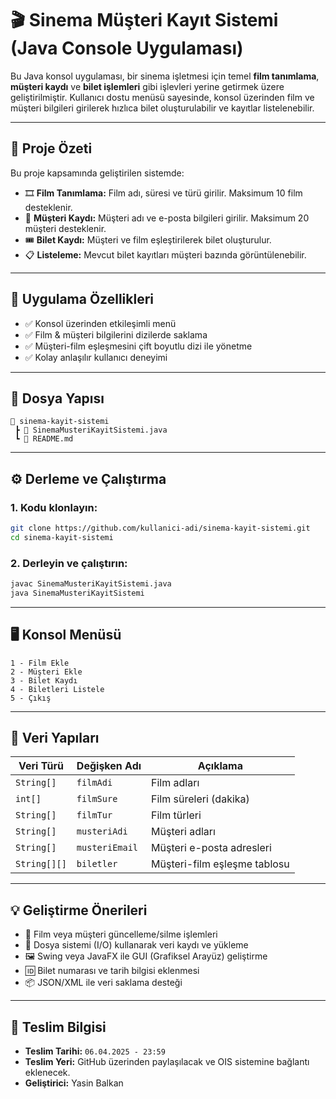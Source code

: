 # 🎬 Sinema Müşteri Kayıt Sistemi (Java Console Uygulaması)

Bu Java konsol uygulaması, bir sinema işletmesi için temel **film tanımlama**, **müşteri kaydı** ve **bilet işlemleri** gibi işlevleri yerine getirmek üzere geliştirilmiştir. Kullanıcı dostu menüsü sayesinde, konsol üzerinden film ve müşteri bilgileri girilerek hızlıca bilet oluşturulabilir ve kayıtlar listelenebilir.

---

## 📌 Proje Özeti

Bu proje kapsamında geliştirilen sistemde:

- 🎞️ **Film Tanımlama:** Film adı, süresi ve türü girilir. Maksimum 10 film desteklenir.  
- 👤 **Müşteri Kaydı:** Müşteri adı ve e-posta bilgileri girilir. Maksimum 20 müşteri desteklenir.  
- 🎟️ **Bilet Kaydı:** Müşteri ve film eşleştirilerek bilet oluşturulur.  
- 📋 **Listeleme:** Mevcut bilet kayıtları müşteri bazında görüntülenebilir.

---

## 🧩 Uygulama Özellikleri

- ✅ Konsol üzerinden etkileşimli menü  
- ✅ Film & müşteri bilgilerini dizilerde saklama  
- ✅ Müşteri-film eşleşmesini çift boyutlu dizi ile yönetme  
- ✅ Kolay anlaşılır kullanıcı deneyimi  

---

## 📂 Dosya Yapısı

```
📁 sinema-kayit-sistemi
 ┣ 📄 SinemaMusteriKayitSistemi.java
 ┗ 📄 README.md
```

---

## ⚙️ Derleme ve Çalıştırma

### 1. Kodu klonlayın:
```bash
git clone https://github.com/kullanici-adi/sinema-kayit-sistemi.git
cd sinema-kayit-sistemi
```

### 2. Derleyin ve çalıştırın:
```bash
javac SinemaMusteriKayitSistemi.java
java SinemaMusteriKayitSistemi
```

---

## 🖥️ Konsol Menüsü

```text
1 - Film Ekle
2 - Müşteri Ekle
3 - Bilet Kaydı
4 - Biletleri Listele
5 - Çıkış
```

---

## 🔐 Veri Yapıları

| Veri Türü     | Değişken Adı       | Açıklama                    |
|---------------|--------------------|-----------------------------|
| `String[]`    | `filmAdi`          | Film adları                 |
| `int[]`       | `filmSure`         | Film süreleri (dakika)      |
| `String[]`    | `filmTur`          | Film türleri                |
| `String[]`    | `musteriAdi`       | Müşteri adları              |
| `String[]`    | `musteriEmail`     | Müşteri e-posta adresleri   |
| `String[][]`  | `biletler`         | Müşteri-film eşleşme tablosu|

---

## 💡 Geliştirme Önerileri

- 🔄 Film veya müşteri güncelleme/silme işlemleri
- 💾 Dosya sistemi (I/O) kullanarak veri kaydı ve yükleme
- 🖼️ Swing veya JavaFX ile GUI (Grafiksel Arayüz) geliştirme
- 🆔 Bilet numarası ve tarih bilgisi eklenmesi
- 📦 JSON/XML ile veri saklama desteği

---

## 📅 Teslim Bilgisi

- **Teslim Tarihi:** `06.04.2025 - 23:59`  
- **Teslim Yeri:** GitHub üzerinden paylaşılacak ve OIS sistemine bağlantı eklenecek.  
- **Geliştirici:** Yasin Balkan 

